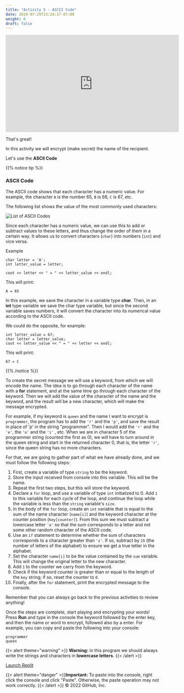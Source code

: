 ```yaml
---
title: "Activity 5 - ASCII Code"
date: 2019-07-25T13:24:17-07:00
weight: 6
draft: false
---
```


<p style="text-align: center;"><iframe width="560" height="315" src="https://www.youtube.com/embed/MeOQFpey0pA" title="YouTube video player" frameborder="0" allow="accelerometer; autoplay; clipboard-write; encrypted-media; gyroscope; picture-in-picture" allowfullscreen></iframe></p>

That's great!

In this activity we will encrypt (make secret) the name of the recipient.

Let's use the **ASCII Code**

{{% notice tip %}}

### ASCII Code

The ASCII code shows that each character has a numeric value. For example, the character `A` is the number 65, `B` is 66, `C` is 67, etc.

The following list shows the value of the most commonly used characters:

![List of ASCII Codes](../media/ascii-english.png)

Since each character has a numeric value, we can use this to add or subtract values to these letters, and thus change the order of them in a certain way. It allows us to convert characters (`char`) into numbers (`int`) and vice versa.

Example
```
char letter = 'A';
int letter_value = letter;

cout << letter << " = " << letter_value << endl;
```
This will print:
```
A = 65
```

In this example, we save the character in a variable type **char**. Then, in an **int** type variable we save the char type variable, but since the second variable saves numbers, it will convert the character into its numerical value according to the ASCII code.

We could do the opposite, for example:
```
int letter_value = 67;
char letter = letter_value;
cout << letter_value << " = " << letter << endl;
```
This will print:
```
67 = C
```
{{% /notice %}}

To create the secret message we will use a keyword, from which we will encode the name. The idea is to go through each character of the name with a **for** statement, and at the same time go through each character of the keyword. Then we will add the value of the character of the name and the keyword, and the result will be a new character, which will make the message encrypted.

For example, if my keyword is `queen` and the name I want to encrypt is `programmer`, the program has to add the `'r'` and the `'p'`, and save the result in place of 'p' in the string "programmer". Then I would add the  `'r'` and the `'e'`, the  `'o'` and the `'i'` , etc. When we are in character 5 of the programmer string (counted the first as 0), we will have to turn around in the queen string and start in the returned character 0, that is, the letter `'r'`, since the queen string has no more characters.

For that, we are going to gather part of what we have already done, and we must follow the following steps:

1. First, create a variable of type `string` to be the keyword.
2. Store the input received from console into this variable. This will be the name.
3. Repeat the first two steps, but this will store the keyword.
3. Declare a `for` loop, and use a variable of type `int` initialized to 0. Add `1` to this variable for each cycle of the loop, and continue the loop while the variable is less than the `string` variable's `size`.
4. In the body of the `for` loop, create an `int` variable that is equal to the sum of the name character (`name[i]`) and the keyword character at the counter position (`key[counter]`). From this sum we must subtract a lowercase letter `'a'` so that the sum corresponds to a letter and not some other random character of the ASCII code.
5. Use an `if` statement to determine whether the sum of characters corresponds to a character greater than `'z'`. If so, subtract by `25` (the number of letters of the alphabet) to ensure we get a true letter in the alphabet.
6. Set the character `name[i]` to be the value contained by the `sum` variable. This will change the original letter to the new character.
7. Add `1` to the counter we carry from the keyword.
8. Check if the keyword counter is greater than or equal to the length of the `key` string; if so, reset the counter to `0`.
9. Finally, after the `for` statement, print the encrypted message to the console.

Remember that you can always go back to the previous activities to review anything!

Once the steps are complete, start playing and encrypting your words! Press **Run** and type in the console the keyword followed by the enter key, and then the name or word to encrypt, followed also by a enter. For example, you can copy and paste the following into your console:
```
programmer
queen
```
{{< alert theme="warning" >}} **Warning:** in this program we should always write the strings and characters in **lowercase letters**. {{< /alert >}}

<a class="my-2 mx-4 btn btn-info" href="https://replit.com/@nuevofoundation/activity-5-english" target="_blank">Launch Replit</a>

{{< alert theme="danger" >}}**Important:** To paste into the console, right click the console and click "Paste". Otherwise, the paste operation may not work correctly. {{< /alert >}}
© 2022 GitHub, Inc.
